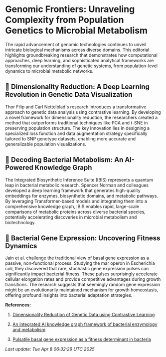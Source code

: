 # Genomic Frontiers: Unraveling Complexity from Population Genetics to Microbial Metabolism

The rapid advancement of genomic technologies continues to unveil intricate biological mechanisms across diverse domains. This editorial highlights groundbreaking research that demonstrates how computational approaches, deep learning, and sophisticated analytical frameworks are transforming our understanding of genetic systems, from population-level dynamics to microbial metabolic networks.

## 🧬 Dimensionality Reduction: A Deep Learning Revolution in Genetic Data Visualization

Thor Filip and Carl Nettelblad's research introduces a transformative approach to genetic data analysis using contrastive learning. By developing a novel framework for dimensionality reduction, the researchers created a method that outperforms traditional techniques like PCA and t-SNE in preserving population structure. The key innovation lies in designing a specialized loss function and data augmentation strategy specifically tailored to SNP genotype datasets, enabling more accurate and generalizable population visualizations.

## 🔬 Decoding Bacterial Metabolism: An AI-Powered Knowledge Graph

The Integrated Biosynthetic Inference Suite (IBIS) represents a quantum leap in bacterial metabolic research. Spencer Norman and colleagues developed a deep learning framework that generates high-quality embeddings for enzymes, biosynthetic domains, and metabolic pathways. By leveraging Transformer-based models and integrating them into a comprehensive knowledge graph, IBIS enables rapid, large-scale comparisons of metabolic proteins across diverse bacterial species, potentially accelerating discoveries in microbial metabolism and biotechnology.

## 🦠 Bacterial Gene Expression: Uncovering Fitness Dynamics

Jain et al. challenge the traditional view of basal gene expression as a passive, non-functional process. Studying the mar operon in Escherichia coli, they discovered that rare, stochastic gene expression pulses can significantly impact bacterial fitness. These pulses surprisingly accelerate cellular elongation rates and provide competitive advantages during growth transitions. The research suggests that seemingly random gene expression might be an evolutionarily maintained mechanism for growth homeostasis, offering profound insights into bacterial adaptation strategies.

**References:**

1. [Dimensionality Reduction of Genetic Data using Contrastive Learning](https://pubmed.ncbi.nlm.nih.gov/40194517)

2. [An integrated AI knowledge graph framework of bacterial enzymology and metabolism](https://pubmed.ncbi.nlm.nih.gov/40193601)

3. [Pulsatile basal gene expression as a fitness determinant in bacteria](https://pubmed.ncbi.nlm.nih.gov/40193613)

*Last update: Tue Apr  8 06:32:29 UTC 2025*
